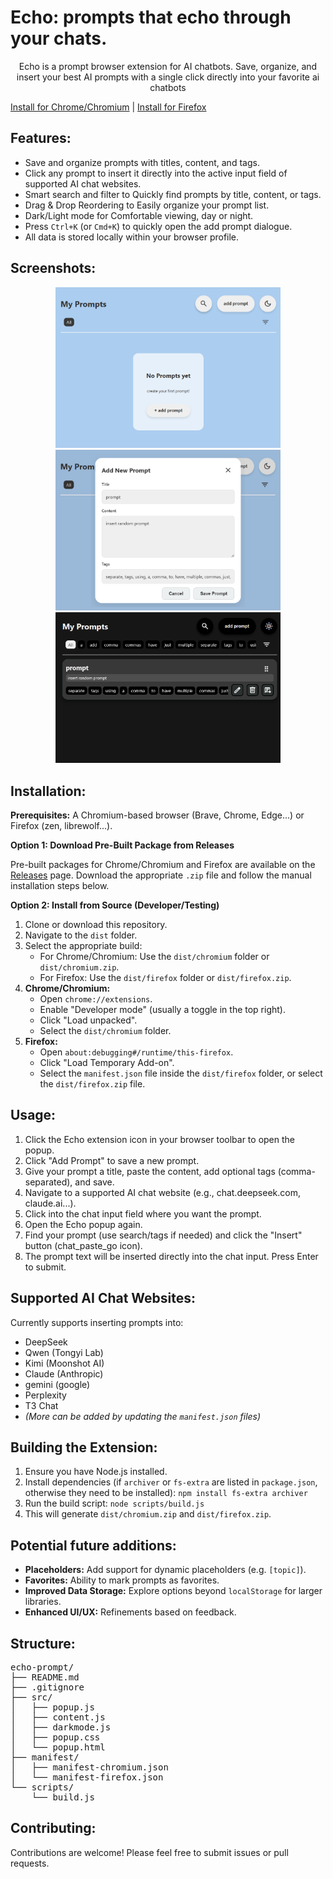 # Echo: prompts that echo through your chats.
<div align="center">
Echo is a prompt browser extension for AI chatbots. Save, organize, and insert your best AI prompts with a single click directly into your favorite ai chatbots
</div>

[Install for Chrome/Chromium](#installation) | [Install for Firefox](#installation)

## Features:

*   Save and organize prompts with titles, content, and tags.
*   Click any prompt to insert it directly into the active input field of supported AI chat websites.
*   Smart search and filter to Quickly find prompts by title, content, or tags.
*   Drag & Drop Reordering to Easily organize your prompt list.
*   Dark/Light mode for Comfortable viewing, day or night.
*   Press `Ctrl+K` (or `Cmd+K`) to quickly open the add prompt dialogue.
*   All data is stored locally within your browser profile.

## Screenshots:

<p align="center">
  <img src="assets/addnew.png" width="360">
  <img src="assets/addprompt.png" width="360">
  <img src="assets/darkmode.png" width="360">
</p>

## Installation:

**Prerequisites:** A Chromium-based browser (Brave, Chrome, Edge...) or Firefox (zen, librewolf...).

**Option 1: Download Pre-Built Package from Releases**

Pre-built packages for Chrome/Chromium and Firefox are available on the [Releases](https://github.com/raoufblz/echo-prompt/releases) page. Download the appropriate `.zip` file and follow the manual installation steps below.

**Option 2: Install from Source (Developer/Testing)**

1.  Clone or download this repository.
2.  Navigate to the `dist` folder.
3.  Select the appropriate build:
    *   For Chrome/Chromium: Use the `dist/chromium` folder or `dist/chromium.zip`.
    *   For Firefox: Use the `dist/firefox` folder or `dist/firefox.zip`.
4.  **Chrome/Chromium:**
    *   Open `chrome://extensions`.
    *   Enable "Developer mode" (usually a toggle in the top right).
    *   Click "Load unpacked".
    *   Select the `dist/chromium` folder.
5.  **Firefox:**
    *   Open `about:debugging#/runtime/this-firefox`.
    *   Click "Load Temporary Add-on".
    *   Select the `manifest.json` file inside the `dist/firefox` folder, or select the `dist/firefox.zip` file.

## Usage:

1.  Click the Echo extension icon in your browser toolbar to open the popup.
2.  Click "Add Prompt" to save a new prompt.
3.  Give your prompt a title, paste the content, add optional tags (comma-separated), and save.
4.  Navigate to a supported AI chat website (e.g., chat.deepseek.com, claude.ai...).
5.  Click into the chat input field where you want the prompt.
6.  Open the Echo popup again.
7.  Find your prompt (use search/tags if needed) and click the "Insert" button (chat_paste_go icon).
8.  The prompt text will be inserted directly into the chat input. Press Enter to submit.

## Supported AI Chat Websites:

Currently supports inserting prompts into:

*   DeepSeek
*   Qwen (Tongyi Lab)
*   Kimi (Moonshot AI)
*   Claude (Anthropic)
*   gemini (google)
*   Perplexity
*   T3 Chat
*   *(More can be added by updating the `manifest.json` files)*

## Building the Extension:

1.  Ensure you have Node.js installed.
2.  Install dependencies (if `archiver` or `fs-extra` are listed in `package.json`, otherwise they need to be installed): `npm install fs-extra archiver`
3.  Run the build script: `node scripts/build.js`
4.  This will generate `dist/chromium.zip` and `dist/firefox.zip`.

## Potential future additions:

*   **Placeholders:** Add support for dynamic placeholders (e.g. `[topic]`).
*   **Favorites:** Ability to mark prompts as favorites.
*   **Improved Data Storage:** Explore options beyond `localStorage` for larger libraries.
*   **Enhanced UI/UX:** Refinements based on feedback.

## Structure:

<pre>
echo-prompt/
├── README.md
├── .gitignore
├── src/
│   ├── popup.js
│   ├── content.js
│   ├── darkmode.js
│   ├── popup.css
│   └── popup.html
├── manifest/
│   ├── manifest-chromium.json
│   └── manifest-firefox.json
└── scripts/
    └── build.js
</pre>

## Contributing:

Contributions are welcome! Please feel free to submit issues or pull requests.
